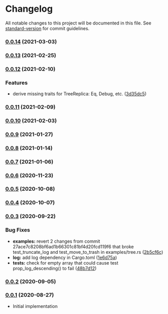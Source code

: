 # Changelog

All notable changes to this project will be documented in this file. See [standard-version](https://github.com/conventional-changelog/standard-version) for commit guidelines.

### [0.0.14](https://github.com/maidsafe/crdt_tree/compare/v0.0.13...v0.0.14) (2021-03-03)

### [0.0.13](https://github.com/maidsafe/crdt_tree/compare/v0.0.12...v0.0.13) (2021-02-25)

### [0.0.12](https://github.com/maidsafe/crdt_tree/compare/v0.0.11...v0.0.12) (2021-02-10)


### Features

* derive missing traits for TreeReplica: Eq, Debug, etc. ([3d35dc5](https://github.com/maidsafe/crdt_tree/commit/3d35dc5688599edba0bcc7769cad71463fb6a67d))

### [0.0.11](https://github.com/maidsafe/crdt_tree/compare/v0.0.10...v0.0.11) (2021-02-09)

### [0.0.10](https://github.com/maidsafe/crdt_tree/compare/v0.0.9...v0.0.10) (2021-02-03)

### [0.0.9](https://github.com/maidsafe/crdt_tree/compare/v0.0.8...v0.0.9) (2021-01-27)

### [0.0.8](https://github.com/maidsafe/crdt_tree/compare/v0.0.7...v0.0.8) (2021-01-14)

### [0.0.7](https://github.com/maidsafe/crdt_tree/compare/v0.0.6...v0.0.7) (2021-01-06)

### [0.0.6](https://github.com/maidsafe/crdt_tree/compare/v0.0.5...v0.0.6) (2020-11-23)

### [0.0.5](https://github.com/maidsafe/crdt_tree/compare/v0.0.4...v0.0.5) (2020-10-08)

### [0.0.4](https://github.com/maidsafe/crdt_tree/compare/v0.0.3...v0.0.4) (2020-10-07)

### [0.0.3](https://github.com/maidsafe/crdt_tree/compare/v0.0.2...v0.0.3) (2020-09-22)


### Bug Fixes

* **examples:** revert 2 changes from commit 27ace7c8208bf6ad1b66301c81bf4d20fcd119f6 that broke test_truncate_log and test_move_to_trash in examples/tree.rs ([2b5cf6c](https://github.com/maidsafe/crdt_tree/commit/2b5cf6c4095667e8e33465e6084a7da040ed410d))
* **log:** add log dependency in Cargo.toml ([1e6d75a](https://github.com/maidsafe/crdt_tree/commit/1e6d75a9f1a762935f9cd2cb13667b589894b310))
* **tests:** check for empty array that could cause test prop_log_descending() to fail ([48b7d12](https://github.com/maidsafe/crdt_tree/commit/48b7d121c26bb8f48b401a76d48ec3bd735ef705))

### [0.0.2](https://github.com/maidsafe/crdt_tree/compare/v0.0.1...v0.0.2) (2020-09-05)

### [0.0.1](https://github.com/maidsafe/crdt_tree/compare/v0.0.1...v0.0.1) (2020-08-27)
* Initial implementation
